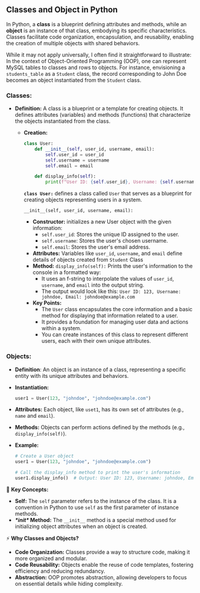 ## Classes and Object in Python

In Python, a **class** is a blueprint defining attributes and methods, while an **object** is an instance of that class, embodying its specific characteristics. Classes facilitate code organization, encapsulation, and reusability, enabling the creation of multiple objects with shared behaviors.

While it may not apply universally, I often find it straightforward to illustrate: In the context of Object-Oriented Programming (OOP), one can represent MySQL tables to classes and rows to objects. For instance, envisioning a `students_table` as a `Student` class, the record corresponding to John Doe becomes an object instantiated from the `Student` class.

### **Classes:**

- **Definition:** A class is a blueprint or a template for creating objects. It defines attributes (variables) and methods (functions) that characterize the objects instantiated from the class.

  - **Creation:**

    ```python
    class User:
        def __init__(self, user_id, username, email):
            self.user_id = user_id
            self.username = username
            self.email = email
    
        def display_info(self):
            print(f"User ID: {self.user_id}, Username: {self.username}, Email: {self.email}")
    ```

    **`class User:`** defines a class called `User` that serves as a blueprint for creating objects representing users in a system.

    `__init__(self, user_id, username, email):`

    

    - **Constructor:**  initializes a new User object with the given information:
      - `self.user_id`: Stores the unique ID assigned to the user.
      - `self.username`: Stores the user's chosen username.
      - `self.email`: Stores the user's email address.
    - **Attributes:** Variables like `user_id`, `username`, and `email` define details of objects created from `Student` Class
    - **Method:** `display_info(self):` Prints the user's information to the console in a formatted way:
      - It uses an f-string to interpolate the values of `user_id`, `username`, and `email` into the output string.
      - The output would look like this: `User ID: 123, Username: johndoe, Email: johndoe@example.com`
    - **Key Points:**
      - The `User` class encapsulates the core information and a basic method for displaying that information related to a user.
      - It provides a foundation for managing user data and actions within a system.
      - You can create instances of this class to represent different users, each with their own unique attributes.



### Objects:

- **Definition**: An object is an instance of a class, representing a specific entity with its unique attributes and behaviors.

- **Instantiation:**

  ```python
  user1 = User(123, "johndoe", "johndoe@example.com")
  ```

- **Attributes:** Each object, like `uset1`, has its own set of attributes (e.g., `name` and `email`).

- **Methods:** Objects can perform actions defined by the methods (e.g., `display_info(self)`).

- **Example:**

  ```python
  # Create a User object
  user1 = User(123, "johndoe", "johndoe@example.com")
  
  # Call the display_info method to print the user's information
  user1.display_info()  # Output: User ID: 123, Username: johndoe, Email: johndoe@example.com
  ```



📝 **Key Concepts:**

- **Self:** The `self` parameter refers to the instance of the class. It is a convention in Python to use `self` as the first parameter of instance methods.
- ***\*init\** Method:** The `__init__` method is a special method used for initializing object attributes when an object is created.

⚡ **Why Classes and Objects?**

- **Code Organization:** Classes provide a way to structure code, making it more organized and modular.
- **Code Reusability:** Objects enable the reuse of code templates, fostering efficiency and reducing redundancy.
- **Abstraction:** OOP promotes abstraction, allowing developers to focus on essential details while hiding complexity.

